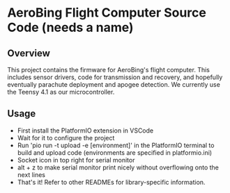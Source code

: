# AeroBing Flight Computer Source Code (needs a name)

## Overview
This project contains the firmware for AeroBing's flight computer. This includes sensor drivers, code for transmission and recovery, and hopefully eventually parachute deployment and apogee detection. We currently use the Teensy 4.1 as our microcontroller.

## Usage
* First install the PlatformIO extension in VSCode
* Wait for it to configure the project
* Run 'pio run -t upload -e [environment]' in the PlatformIO terminal to build and upload code (environments are specified in platformio.ini)
* Socket icon in top right for serial monitor
* alt + z to make serial monitor print nicely without overflowing onto the next lines
* That's it! Refer to other READMEs for library-specific information.

